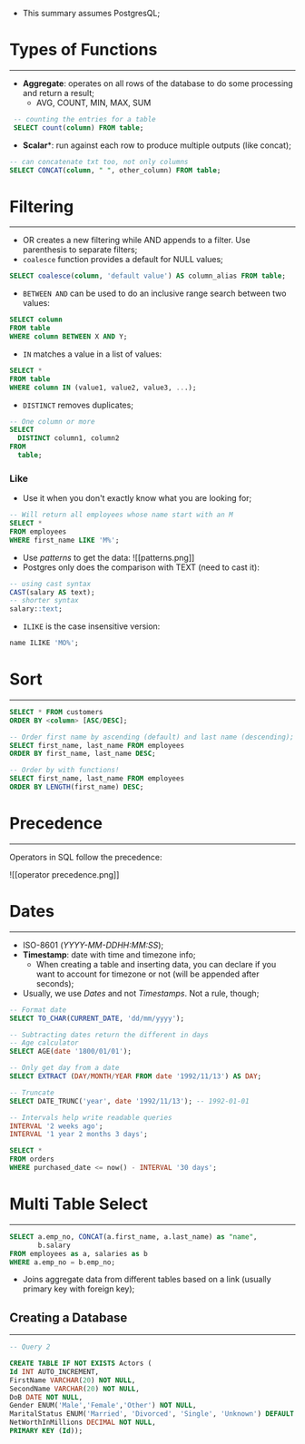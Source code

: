 * This summary assumes PostgresQL;

# Types of Functions
___
* **Aggregate**: operates on all rows of the database to do some processing and return a result;
	* AVG, COUNT, MIN, MAX, SUM
```SQL
 -- counting the entries for a table
 SELECT count(column) FROM table;
```

* **Scalar***: run against each row to produce multiple outputs (like concat);
```SQL
-- can concatenate txt too, not only columns
SELECT CONCAT(column, " ", other_column) FROM table;
```

# Filtering
___
* OR creates a new filtering while AND appends to a filter. Use parenthesis to separate filters;
* `coalesce` function provides a default for NULL values;
```SQL
SELECT coalesce(column, 'default value') AS column_alias FROM table;
```
* `BETWEEN AND` can be used to do an inclusive range search between two values:
```SQL
SELECT column
FROM table
WHERE column BETWEEN X AND Y;
```
* `IN` matches a value in a list of values:
```SQL
SELECT *
FROM table
WHERE column IN (value1, value2, value3, ...);
```
* `DISTINCT` removes duplicates;
```SQL
-- One column or more
SELECT
  DISTINCT column1, column2
FROM
  table;
```
### Like
* Use it when you don't exactly know what you are looking for;
```SQL
-- Will return all employees whose name start with an M
SELECT *
FROM employees
WHERE first_name LIKE 'M%';
```
* Use *patterns* to get the data:
![[patterns.png]]
* Postgres only does the comparison with TEXT (need to cast it):
```SQL
-- using cast syntax
CAST(salary AS text);
-- shorter syntax
salary::text;
```
* `ILIKE` is the case insensitive version:
```SQL
name ILIKE 'MO%';
```

# Sort
___
```SQL
SELECT * FROM customers
ORDER BY <column> [ASC/DESC];

-- Order first name by ascending (default) and last name (descending);
SELECT first_name, last_name FROM employees
ORDER BY first_name, last_name DESC;

-- Order by with functions!
SELECT first_name, last_name FROM employees
ORDER BY LENGTH(first_name) DESC;
```
# Precedence
___
Operators in SQL follow the precedence:

![[operator precedence.png]]

# Dates
___
* ISO-8601 (*YYYY-MM-DDHH:MM:SS*);
* **Timestamp**: date with time and timezone info;
	* When creating a table and inserting data, you can declare if you want to account for timezone or not (will be appended after seconds);
* Usually, we use *Dates* and not *Timestamps*. Not a rule, though;
```SQL
-- Format date
SELECT TO_CHAR(CURRENT_DATE, 'dd/mm/yyyy');

-- Subtracting dates return the different in days
-- Age calculator
SELECT AGE(date '1800/01/01');

-- Only get day from a date
SELECT EXTRACT (DAY/MONTH/YEAR FROM date '1992/11/13') AS DAY;

-- Truncate
SELECT DATE_TRUNC('year', date '1992/11/13'); -- 1992-01-01

-- Intervals help write readable queries
INTERVAL '2 weeks ago';
INTERVAL '1 year 2 months 3 days';

SELECT *
FROM orders
WHERE purchased_date <= now() - INTERVAL '30 days';
```
# Multi Table Select
___
```SQL
SELECT a.emp_no, CONCAT(a.first_name, a.last_name) as "name",
       b.salary
FROM employees as a, salaries as b
WHERE a.emp_no = b.emp_no;
```
* Joins aggregate data from different tables based on a link (usually primary key with foreign key);

## Creating a Database
___
```SQL
-- Query 2

CREATE TABLE IF NOT EXISTS Actors (
Id INT AUTO_INCREMENT,
FirstName VARCHAR(20) NOT NULL,
SecondName VARCHAR(20) NOT NULL,
DoB DATE NOT NULL,
Gender ENUM('Male','Female','Other') NOT NULL,
MaritalStatus ENUM('Married', 'Divorced', 'Single', 'Unknown') DEFAULT "Unknown",
NetWorthInMillions DECIMAL NOT NULL,
PRIMARY KEY (Id));

```

